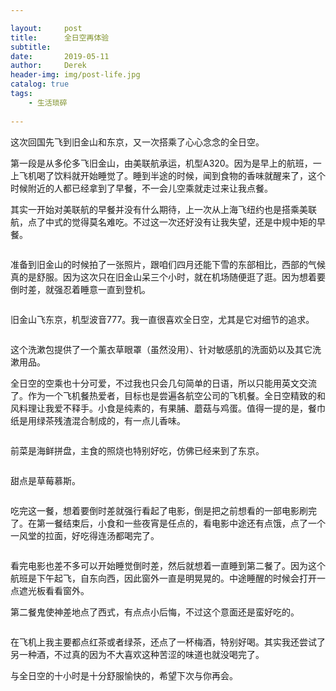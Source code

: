 ```yaml
---

layout:     post
title:      全日空再体验
subtitle:   
date:       2019-05-11
author:     Derek
header-img: img/post-life.jpg
catalog: true
tags:
    - 生活琐碎
    
---
```


这次回国先飞到旧金山和东京，又一次搭乘了心心念念的全日空。

第一段是从多伦多飞旧金山，由美联航承运，机型A320。因为是早上的航班，一上飞机喝了饮料就开始睡觉了。睡到半途的时候，闻到食物的香味就醒来了，这个时候附近的人都已经拿到了早餐，不一会儿空乘就走过来让我点餐。

其实一开始对美联航的早餐并没有什么期待，上一次从上海飞纽约也是搭乘美联航，点了中式的觉得莫名难吃。不过这一次还好没有让我失望，还是中规中矩的早餐。

<center>
    <img style="rgba(34,36,38,.08)"
    src="https://cdn.sinaimg.cn.52ecy.cn/large/005BYqpgly1g2y8jfpratj30u00u0e81.jpg" alt>
</center>
	
准备到旧金山的时候拍了一张照片，跟咱们四月还能下雪的东部相比，西部的气候真的是舒服。因为这次只在旧金山呆三个小时，就在机场随便逛了逛。因为想着要倒时差，就强忍着睡意一直到登机。

<center>
    <img style="rgba(34,36,38,.08)"
    src="https://cdn.sinaimg.cn.52ecy.cn/large/005BYqpgly1g2y8k7wm3fj30u00u01kx.jpg" alt>
</center>

旧金山飞东京，机型波音777。我一直很喜欢全日空，尤其是它对细节的追求。

<center>
    <img style="rgba(34,36,38,.08)"
    src="https://cdn.sinaimg.cn.52ecy.cn/large/005BYqpgly1g2y90emhinj30u00u0x6p.jpg" alt>
</center>

这个洗漱包提供了一个薰衣草眼罩（虽然没用）、针对敏感肌的洗面奶以及其它洗漱用品。

全日空的空乘也十分可爱，不过我也只会几句简单的日语，所以只能用英文交流了。作为一个飞机餐热爱者，目标也是尝遍各航空公司的飞机餐。全日空精致的和风料理让我爱不释手。小食是纯素的，有果脯、蘑菇与鸡蛋。值得一提的是，餐巾纸是用绿茶残渣混合制成的，有一点儿香味。

<center>
    <img style="rgba(34,36,38,.08)"
    src="https://cdn.sinaimg.cn.52ecy.cn/large/005BYqpgly1g2y9rrgdxsj30u00u0qtc.jpg" alt>
</center>

前菜是海鲜拼盘，主食的照烧也特别好吃，仿佛已经来到了东京。

<center>
    <img style="rgba(34,36,38,.08)"
    src="https://cdn.sinaimg.cn.52ecy.cn/large/005BYqpgly1g2y9ybg1trj30u00u07wh.jpg" alt>
</center>

<center>
    <img style="rgba(34,36,38,.08)"
    src="https://cdn.sinaimg.cn.52ecy.cn/large/005BYqpgly1g2ya2d40o6j30u00u0hdt.jpg" alt>
</center>

甜点是草莓慕斯。

<center>
    <img style="rgba(34,36,38,.08)"
    src="https://cdn.sinaimg.cn.52ecy.cn/large/005BYqpgly1g2ya3pqdl6j30u00u0b29.jpg" alt>
</center>

吃完这一餐，想着要倒时差就强行看起了电影，倒是把之前想看的一部电影刷完了。在第一餐结束后，小食和一些夜宵是任点的，看电影中途还有点饿，点了一个一风堂的拉面，好吃得连汤都喝完了。

<center>
    <img style="rgba(34,36,38,.08)"
    src="https://cdn.sinaimg.cn.52ecy.cn/large/005BYqpgly1g2ya70i7d3j30u00u0qgs.jpg" alt>
</center>

看完电影也差不多可以开始睡觉倒时差，然后就想着一直睡到第二餐了。因为这个航班是下午起飞，自东向西，因此窗外一直是明晃晃的。中途睡醒的时候会打开一点遮光板看看窗外。

第二餐鬼使神差地点了西式，有点点小后悔，不过这个意面还是蛮好吃的。

<center>
    <img style="rgba(34,36,38,.08)"
    src="https://cdn.sinaimg.cn.52ecy.cn/large/005BYqpgly1g2yabxj3jmj30u00u0awk.jpg" alt>
</center>

在飞机上我主要都点红茶或者绿茶，还点了一杯梅酒，特别好喝。其实我还尝试了另一种酒，不过真的因为不大喜欢这种苦涩的味道也就没喝完了。


与全日空的十小时是十分舒服愉快的，希望下次与你再会。